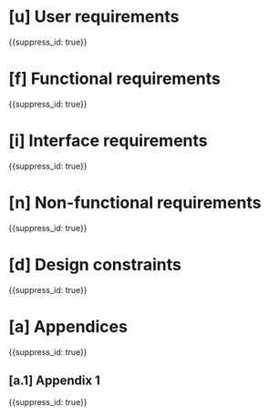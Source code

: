 # [u] User requirements
{{suppress_id: true}}

# [f] Functional requirements
{{suppress_id: true}}

# [i] Interface requirements
{{suppress_id: true}}

# [n] Non-functional requirements
{{suppress_id: true}}

# [d] Design constraints
{{suppress_id: true}}

# [a] Appendices
{{suppress_id: true}}

## [a.1] Appendix 1
{{suppress_id: true}}
